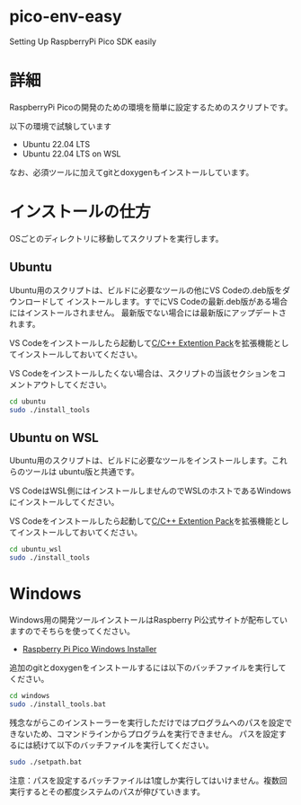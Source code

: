 # pico-env-easy
Setting Up RaspberryPi Pico SDK easily

# 詳細
RaspberryPi Picoの開発のための環境を簡単に設定するためのスクリプトです。

以下の環境で試験しています

- Ubuntu 22.04 LTS
- Ubuntu 22.04 LTS on WSL

なお、必須ツールに加えてgitとdoxygenもインストールしています。

# インストールの仕方
OSごとのディレクトリに移動してスクリプトを実行します。

## Ubuntu
Ubuntu用のスクリプトは、ビルドに必要なツールの他にVS Codeの.deb版をダウンロードして
インストールします。すでにVS Codeの最新.deb版がある場合にはインストールされません。
最新版でない場合には最新版にアップデートされます。


VS Codeをインストールしたら起動して[C/C++ Extention Pack](https://marketplace.visualstudio.com/items?itemName=ms-vscode.cpptools-extension-pack)を拡張機能としてインストールしておいてください。

VS Codeをインストールしたくない場合は、スクリプトの当該セクションをコメントアウトしてください。
```sh
cd ubuntu
sudo ./install_tools
```


## Ubuntu on WSL
Ubuntu用のスクリプトは、ビルドに必要なツールをインストールします。これらのツールは
ubuntu版と共通です。

VS CodeはWSL側にはインストールしませんのでWSLのホストであるWindowsにインストールしてください。

VS Codeをインストールしたら起動して[C/C++ Extention Pack](https://marketplace.visualstudio.com/items?itemName=ms-vscode.cpptools-extension-pack)を拡張機能としてインストールしておいてください。

```sh
cd ubuntu_wsl
sudo ./install_tools
```

# Windows
Windows用の開発ツールインストールはRaspberry Pi公式サイトが配布していますのでそちらを使ってください。

- [Raspberry Pi Pico Windows Installer](https://www.raspberrypi.com/news/raspberry-pi-pico-windows-installer/)

追加のgitとdoxygenをインストールするには以下のバッチファイルを実行してください。

```sh
cd windows
sudo ./install_tools.bat
```

残念ながらこのインストーラーを実行しただけではプログラムへのパスを設定できないため、コマンドラインからプログラムを実行できません。
パスを設定するには続けて以下のバッチファイルを実行してください。

```sh
sudo ./setpath.bat
```
注意：パスを設定するバッチファイルは1度しか実行してはいけません。複数回実行するとその都度システムのパスが伸びていきます。